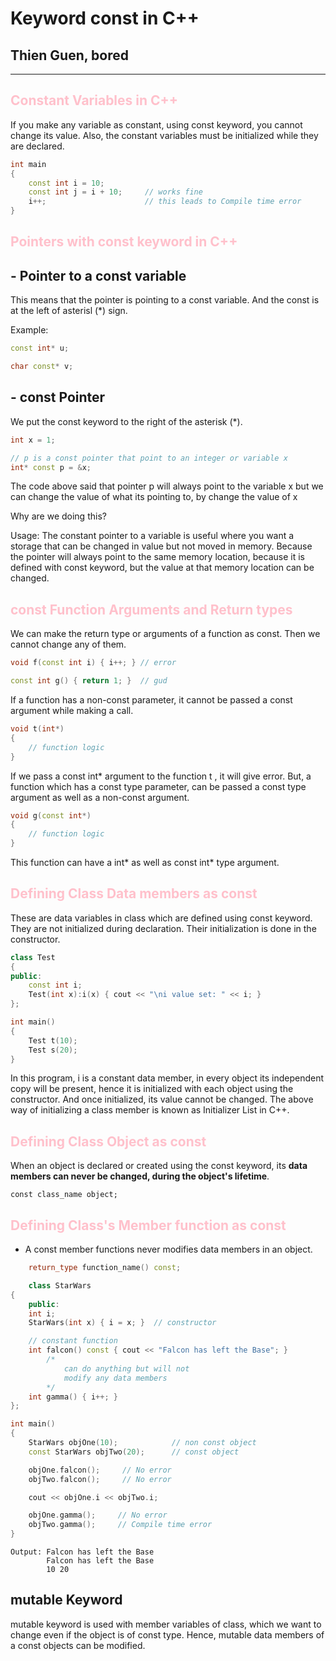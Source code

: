 
# Keyword const in C++

## Thien Guen, bored

---
## <span style="color:pink">Constant Variables in C++</span>

If you make any variable as constant, using const keyword, you cannot change its value. Also, the constant variables must be initialized while they are declared.

```c++
int main
{
    const int i = 10;
    const int j = i + 10;     // works fine
    i++;                      // this leads to Compile time error   
}
```

## <span style="color:pink">Pointers with const keyword in C++</span>

## - Pointer to a const variable

This means that the pointer is pointing to a const variable. And the const is at the left of asterisl (*) sign.

Example:

```c++
const int* u;

char const* v;
```

## - const Pointer

We put the const keyword to the right of the asterisk (*).

```c++
int x = 1;

// p is a const pointer that point to an integer or variable x
int* const p = &x;
```

The code above said that pointer p will always point to the variable x but we can change the value of what its pointing to, by change the value of x

Why are we doing this?

Usage: The constant pointer to a variable is useful where you want a storage that can be changed in value but not moved in memory. Because the pointer will always point to the same memory location, because it is defined with const keyword, but the value at that memory location can be changed.

## <span style="color:pink">const Function Arguments and Return types</span>

We can make the return type or arguments of a function as const. Then we cannot change any of them.

```c++
void f(const int i) { i++; } // error

const int g() { return 1; }  // gud
```

If a function has a non-const parameter, it cannot be passed a const argument while making a call.

```c++
void t(int*) 
{ 
    // function logic
}
```
If we pass a const int* argument to the function t , it will give error.
But, a function which has a const type parameter, can be passed a const type argument as well as a non-const argument.
```c++
void g(const int*) 
{
    // function logic
}
```
This function can have a int* as well as const int* type argument.

## <span style="color:pink">Defining Class Data members as const</span>

These are data variables in class which are defined using const keyword. They are not initialized during declaration. Their initialization is done in the constructor.

```c++
class Test
{
public:
    const int i;
    Test(int x):i(x) { cout << "\ni value set: " << i; }
};

int main()
{
    Test t(10);
    Test s(20);
}
```

In this program, i is a constant data member, in every object its independent copy will be present, hence it is initialized with each object using the constructor. And once initialized, its value cannot be changed. The above way of initializing a class member is known as Initializer List in C++.

## <span style="color:pink">Defining Class Object as const</span>

When an object is declared or created using the const keyword, its **data members can never be changed, during the object's lifetime**.

    const class_name object;

## <span style="color:pink">Defining Class's Member function as const</span>

- A const member functions never modifies data members in an object.

```c++
    return_type function_name() const; 
```

```c++
    class StarWars
{
    public:
    int i;
    StarWars(int x) { i = x; }  // constructor

    // constant function
    int falcon() const { cout << "Falcon has left the Base"; }
        /* 
            can do anything but will not
            modify any data members
        */
    int gamma() { i++; }
};

int main()
{
    StarWars objOne(10);            // non const object
    const StarWars objTwo(20);      // const object

    objOne.falcon();     // No error
    objTwo.falcon();     // No error

    cout << objOne.i << objTwo.i;

    objOne.gamma();     // No error
    objTwo.gamma();     // Compile time error
}
```
    Output: Falcon has left the Base
            Falcon has left the Base
            10 20

## mutable Keyword

mutable keyword is used with member variables of class, which we want to change even if the object is of const type. Hence, mutable data members of a const objects can be modified.
